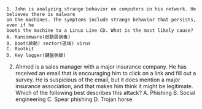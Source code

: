 #
```

```
```
1. John is analyzing strange behavior on computers in his network. He believes there is malware
on the machines. The symptoms include strange behavior that persists, even if he
boots the machine to a Linux Live CD. What is the most likely cause?
A. Ransomware(啟動區病毒)
B. Boot(啟動) sector(區域) virus
C. Rootkit
D. Key logger(鍵盤側錄)

```
2. Ahmed is a sales manager with a major insurance company. He has received an email that
is encouraging him to click on a link and fill out a survey. He is suspicious of the email,
but it does mention a major insurance association, and that makes him think it might be
legitimate. Which of the following best describes this attack?
A. Phishing
B. Social engineering
C. Spear phishing
D. Trojan horse
